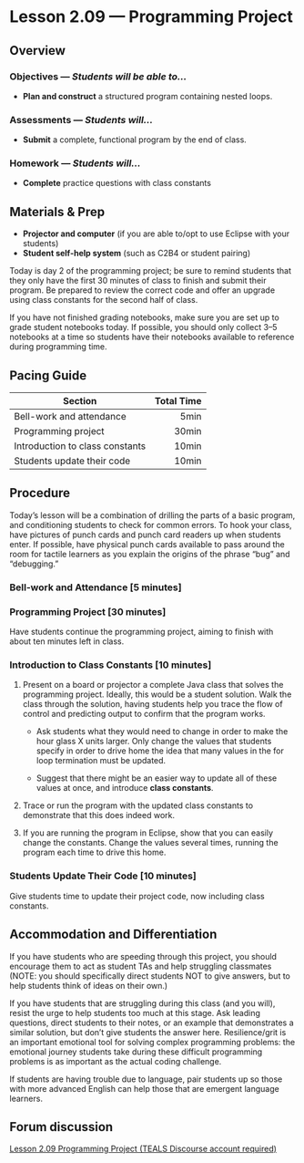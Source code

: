 Lesson 2.09 — Programming Project
====================================================================================================

Overview
--------
### Objectives — _Students will be able to…_
- **Plan and construct** a structured program containing nested loops.

### Assessments — _Students will…_
- **Submit** a complete, functional program by the end of class.

### Homework — _Students will…_
- **Complete** practice questions with class constants


Materials & Prep
----------------
- **Projector and computer** (if you are able to/opt to use Eclipse with your students)
- **Student self-help system** (such as C2B4 or student pairing)

Today is day 2 of the programming project; be sure to remind students that they only have the first
30 minutes of class to finish and submit their program. Be prepared to review the correct code and
offer an upgrade using class constants for the second half of class.

If you have not finished grading notebooks, make sure you are set up to grade student notebooks
today. If possible, you should only collect 3–5 notebooks at a time so students have their notebooks
available to reference during programming time.

Pacing Guide
------------
| Section                         | Total Time |
|---------------------------------|-----------:|
| Bell-work and attendance        |       5min |
| Programming project             |      30min |
| Introduction to class constants |      10min |
| Students update their code      |      10min |


Procedure
---------

Today’s lesson will be a combination of drilling the parts of a basic program, and conditioning
students to check for common errors. To hook your class, have pictures of punch cards and punch card
readers up when students enter. If possible, have physical punch cards available to pass around the
room for tactile learners as you explain the origins of the phrase “bug” and “debugging.”

### Bell-work and Attendance \[5 minutes\]

### Programming Project \[30 minutes\]

Have students continue the programming project, aiming to finish with about ten minutes left in
class.

### Introduction to Class Constants \[10 minutes\]

1. Present on a board or projector a complete Java class that solves the programming project.
   Ideally, this would be a student solution. Walk the class through the solution, having students
   help you trace the flow of control and predicting output to confirm that the program works.

   - Ask students what they would need to change in order to make the hour glass X units larger.
     Only change the values that students specify in order to drive home the idea that many values
     in the for loop termination must be updated.

   - Suggest that there might be an easier way to update all of these values at once, and introduce
     **class constants**.

2. Trace or run the program with the updated class constants to demonstrate that this does indeed
   work.

3. If you are running the program in Eclipse, show that you can easily change the constants. Change
   the values several times, running the program each time to drive this home.

### Students Update Their Code \[10 minutes\]
Give students time to update their project code, now including class constants.


Accommodation and Differentiation
---------------------------------
If you have students who are speeding through this project, you should encourage them to act as
student TAs and help struggling classmates (NOTE: you should specifically direct students NOT to
give answers, but to help students think of ideas on their own.)

If you have students that are struggling during this class (and you will), resist the urge to help
students too much at this stage. Ask leading questions, direct students to their notes, or an
example that demonstrates a similar solution, but don’t give students the answer here.
Resilience/grit is an important emotional tool for solving complex programming problems: the
emotional journey students take during these difficult programming problems is as important as the
actual coding challenge.

If students are having trouble due to language, pair students up so those with more advanced English
can help those that are emergent language learners.


Forum discussion
---------------------------
[Lesson 2.09 Programming Project (TEALS Discourse account required)](http://forums.tealsk12.org/c/unit-2/2-08-programming-project)
